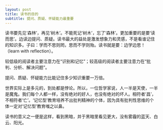 ```yaml
---
layout: post
title: 读书的目的
subtitle: 提问、质疑、怀疑能力最重要
---
```


读书要先见‘森林’，再见‘树木’。不能死记‘树木’，忘了‘森林’。更加重要的是要‘读而思’。边读边提问、质疑。读书最大的益处是激发想象力和灵感，不是看谁记住的知识多。子曰：学而不思则罔，思而不学则殆。读书就是要：边学边思！（learn with reflection）。
 
较低级的阅读者主要注意力在“识别和记忆”；较高级的阅读者主要注意力在“批判、分析、解决问题”。

提问、质疑、怀疑能力比能记住多少知识重要一万倍。

世界实际上是多元的，到处都是悖论。所以，一位哲学家说，人一半是天使，一半是魔鬼。我们每个人都一样，没有绝对的好人，也没有绝对的坏人。相符者‘昌’，不相符者‘亡’。‘记忆型’教育培养不出批判精神的个体，因为具有批判性思维的个体一定对‘记忆型’教育嗤之以鼻。

读书的意义之一便是这样，看到黑暗，并于黑暗里看见更大，没有雾霾的蓝天、白云、阳光。